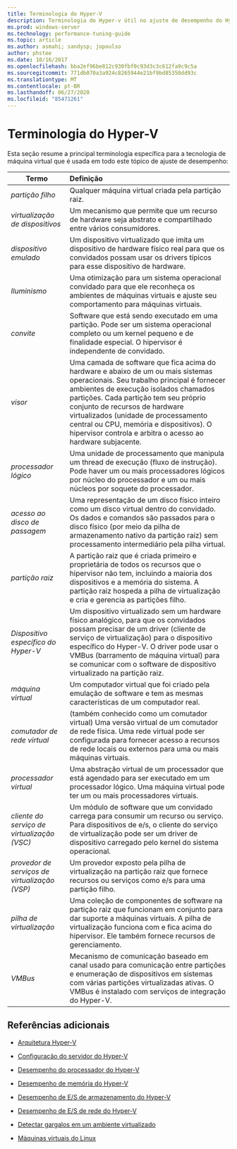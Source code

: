 ```yaml
---
title: Terminologia do Hyper-V
description: Terminologia do Hyper-v útil no ajuste de desempenho do Hyper-V
ms.prod: windows-server
ms.technology: performance-tuning-guide
ms.topic: article
ms.author: asmahi; sandysp; jopoulso
author: phstee
ms.date: 10/16/2017
ms.openlocfilehash: bba2ef96be812c930fbf0c93d3c3c612fa9c9c5a
ms.sourcegitcommit: 771db070a3a924c8265944e21bf9bd85350dd93c
ms.translationtype: MT
ms.contentlocale: pt-BR
ms.lasthandoff: 06/27/2020
ms.locfileid: "85471261"
---
```

# <a name="hyper-v-terminology"></a>Terminologia do Hyper-V
Esta seção resume a principal terminologia específica para a tecnologia de máquina virtual que é usada em todo este tópico de ajuste de desempenho:

| Termo        | Definição           |
| ------------- |:------------|
|*partição filho* | Qualquer máquina virtual criada pela partição raiz.|
|*virtualização de dispositivos* | Um mecanismo que permite que um recurso de hardware seja abstrato e compartilhado entre vários consumidores.|
|*dispositivo emulado*|Um dispositivo virtualizado que imita um dispositivo de hardware físico real para que os convidados possam usar os drivers típicos para esse dispositivo de hardware.|
|*Iluminismo*|Uma otimização para um sistema operacional convidado para que ele reconheça os ambientes de máquinas virtuais e ajuste seu comportamento para máquinas virtuais.|
|*convite*|Software que está sendo executado em uma partição. Pode ser um sistema operacional completo ou um kernel pequeno e de finalidade especial. O hipervisor é independente de convidado.|
|*visor*|Uma camada de software que fica acima do hardware e abaixo de um ou mais sistemas operacionais. Seu trabalho principal é fornecer ambientes de execução isolados chamados partições. Cada partição tem seu próprio conjunto de recursos de hardware virtualizados (unidade de processamento central ou CPU, memória e dispositivos). O hipervisor controla e arbitra o acesso ao hardware subjacente.|
|*processador lógico*| Uma unidade de processamento que manipula um thread de execução (fluxo de instrução). Pode haver um ou mais processadores lógicos por núcleo do processador e um ou mais núcleos por soquete do processador.|
| *acesso ao disco de passagem*|Uma representação de um disco físico inteiro como um disco virtual dentro do convidado. Os dados e comandos são passados para o disco físico (por meio da pilha de armazenamento nativo da partição raiz) sem processamento intermediário pela pilha virtual.|
|*partição raiz*|A partição raiz que é criada primeiro e proprietária de todos os recursos que o hipervisor não tem, incluindo a maioria dos dispositivos e a memória do sistema. A partição raiz hospeda a pilha de virtualização e cria e gerencia as partições filho.|
|*Dispositivo específico do Hyper-V*|Um dispositivo virtualizado sem um hardware físico analógico, para que os convidados possam precisar de um driver (cliente de serviço de virtualização) para o dispositivo específico do Hyper-V. O driver pode usar o VMBus (barramento de máquina virtual) para se comunicar com o software de dispositivo virtualizado na partição raiz.|
|*máquina virtual*|Um computador virtual que foi criado pela emulação de software e tem as mesmas características de um computador real.|
| *comutador de rede virtual*|(também conhecido como um comutador virtual) Uma versão virtual de um comutador de rede física. Uma rede virtual pode ser configurada para fornecer acesso a recursos de rede locais ou externos para uma ou mais máquinas virtuais.|
|*processador virtual*|Uma abstração virtual de um processador que está agendado para ser executado em um processador lógico. Uma máquina virtual pode ter um ou mais processadores virtuais.|
|*cliente do serviço de virtualização (VSC)*|Um módulo de software que um convidado carrega para consumir um recurso ou serviço. Para dispositivos de e/s, o cliente do serviço de virtualização pode ser um driver de dispositivo carregado pelo kernel do sistema operacional.|
| *provedor de serviços de virtualização (VSP)*|  Um provedor exposto pela pilha de virtualização na partição raiz que fornece recursos ou serviços como e/s para uma partição filho.|
| *pilha de virtualização*|Uma coleção de componentes de software na partição raiz que funcionam em conjunto para dar suporte a máquinas virtuais. A pilha de virtualização funciona com e fica acima do hipervisor. Ele também fornece recursos de gerenciamento.|
|*VMBus*|Mecanismo de comunicação baseado em canal usado para comunicação entre partições e enumeração de dispositivos em sistemas com várias partições virtualizadas ativas. O VMBus é instalado com serviços de integração do Hyper-V.|

## <a name="additional-references"></a>Referências adicionais

-   [Arquitetura Hyper-V](architecture.md)

-   [Configuração do servidor do Hyper-V](configuration.md)

-   [Desempenho do processador do Hyper-V](processor-performance.md)

-   [Desempenho de memória do Hyper-V](memory-performance.md)

-   [Desempenho de E/S de armazenamento do Hyper-V](storage-io-performance.md)

-   [Desempenho de E/S de rede do Hyper-V](network-io-performance.md)

-   [Detectar gargalos em um ambiente virtualizado](detecting-virtualized-environment-bottlenecks.md)

-   [Máquinas virtuais do Linux](linux-virtual-machine-considerations.md)
